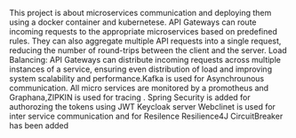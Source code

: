 This project is about microservices communication and deploying them using a docker container and kubernetese.
 API Gateways can route incoming requests to the appropriate microservices  based on predefined rules. They can also aggregate multiple API requests into a single request, reducing the number of round-trips between the client and the server.
 Load Balancing: API Gateways can distribute incoming requests across multiple instances of a service, ensuring even distribution of load and improving system scalability and performance.Kafka is used for Asynchrounous communication.
All micro services are monitored by a promotheus and Graphana,ZIPKIN is used for tracing .
Spring Security is added  for authorozing the tokens using JWT Keycloak server
Webclinet is used for inter service communication and for Resilence Resilience4J CircuitBreaker has been added
